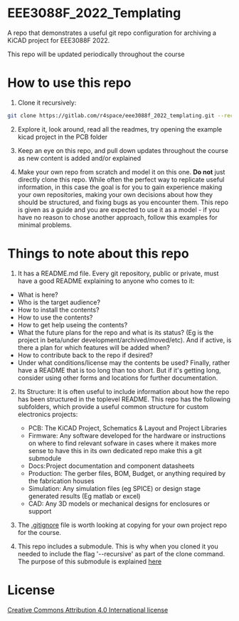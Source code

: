# EEE3088F_2022_Templating

A repo that demonstrates a useful git repo configuration for archiving a KiCAD project for EEE3088F 2022.

This repo will be updated periodically throughout the course

# How to use this repo
1. Clone it recursively:
```bash
git clone https://gitlab.com/r4space/eee3088f_2022_templating.git --recursive
```

2. Explore it, look around, read all the readmes, try opening the example kicad project in the PCB folder

3. Keep an eye on this repo, and pull down updates throughout the course as new content is added and/or explained

4. Make your own repo from scratch and model it on this one.  **Do not** just directly clone this repo.  While often the perfect way to replicate useful information, in this case the goal is for you to gain experience making your own repositories, making your own decisions about how they should be structured, and fixing bugs as you encounter them.  This repo is given as a guide and you are expected to use it as a model - if you have no reason to chose another approach, follow this examples for minimal problems.

# Things to note about this repo
1. It has a README.md file.  Every git repository, public or private, must have a good README explaining to anyone who comes to it:
* What is here?
* Who is the target audience?
* How to install the contents?
* How to use the contents?
* How to get help useing the contents?
* What the future plans for the repo and what is its status? (Eg is the project in beta/under development/archived/moved/etc).  And if active, is there a plan for which features will be added when?
* How to contribute back to the repo if desired?
* Under what conditions/license may the contents be used?
Finally, rather have a README that is too long than too short.  But if it's getting long, consider using other forms and locations for further documentation.

2. Its Structure: It is often useful to include information about how the repo has been structured in the toplevel README.  This repo has the following subfolders, which provide a useful common structure for custom electronics projects:
    * PCB: The KiCAD Project, Schematics & Layout and Project Libraries
    * Firmware: Any software developed for the hardware or instructions on where to find relevant sofware in cases where it makes more sense to have this in its own dedicated repo make this a git submodule
    * Docs: Project documentation and component datasheets
    * Production: The gerber files, BOM, Budget, or anything required by the fabrication houses
    * Simulation: Any simulation files (eg SPICE) or design stage generated results (Eg matlab or excel) 
    * CAD: Any 3D models or mechanical designs for enclosures or support

2. The [.gitignore](./.gitignore) file is worth looking at copying for your own project repo for the course.

3. This repo includes a submodule.  This is why when you cloned it you needed to include the flag '--recursive' as part of the clone command.  The purpose of this submodule is explained [here](./PCB/PCB_readme.md)

# License
[Creative Commons Attribution 4.0 International license](https://choosealicense.com/licenses/cc-by-4.0/)
